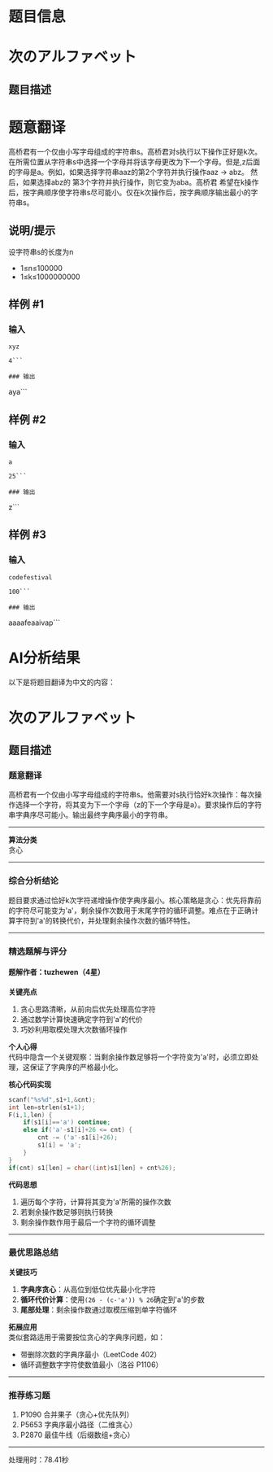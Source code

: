 # 题目信息

# 次のアルファベット

## 题目描述

# 题意翻译
高桥君有一个仅由小写字母组成的字符串s。高桥君对s执行以下操作正好是k次。在所需位置从字符串s中选择一个字母并将该字母更改为下一个字母。但是,z后面的字母是a。例如，如果选择字符串aaz的第2个字符并执行操作aaz → abz。 然后，如果选择abz的 第3个字符并执行操作，则它变为aba。高桥君 希望在k操作后，按字典顺序使字符串s尽可能小。仅在k次操作后，按字典顺序输出最小的字符串s。

## 说明/提示

设字符串s的长度为n  
+ 1≤n≤100000
+ 1≤k≤1000000000

## 样例 #1

### 输入

```
xyz

4```

### 输出

```
aya```

## 样例 #2

### 输入

```
a

25```

### 输出

```
z```

## 样例 #3

### 输入

```
codefestival

100```

### 输出

```
aaaafeaaivap```

# AI分析结果



以下是将题目翻译为中文的内容：

# 次のアルファベット

## 题目描述

### 题意翻译
高桥君有一个仅由小写字母组成的字符串s。他需要对s执行恰好k次操作：每次操作选择一个字符，将其变为下一个字母（z的下一个字母是a）。要求操作后的字符串字典序尽可能小。输出最终字典序最小的字符串。

---

**算法分类**  
贪心

---

### 综合分析结论
题目要求通过恰好k次字符递增操作使字典序最小。核心策略是贪心：优先将靠前的字符尽可能变为'a'，剩余操作次数用于末尾字符的循环调整。难点在于正确计算字符到'a'的转换代价，并处理剩余操作次数的循环特性。

---

### 精选题解与评分

#### 题解作者：tuzhewen（4星）
**关键亮点**  
1. 贪心思路清晰，从前向后优先处理高位字符  
2. 通过数学计算快速确定字符到'a'的代价  
3. 巧妙利用取模处理大次数循环操作  

**个人心得**  
代码中隐含一个关键观察：当剩余操作数足够将一个字符变为'a'时，必须立即处理，这保证了字典序的严格最小化。

**核心代码实现**  
```cpp
scanf("%s%d",s1+1,&cnt);
int len=strlen(s1+1);
F(i,1,len) {
    if(s1[i]=='a') continue;
    else if('a'-s1[i]+26 <= cnt) {
        cnt -= ('a'-s1[i]+26);
        s1[i] = 'a';
    }
}
if(cnt) s1[len] = char((int)s1[len] + cnt%26);
```

**代码思想**  
1. 遍历每个字符，计算将其变为'a'所需的操作次数  
2. 若剩余操作数足够则执行转换  
3. 剩余操作数作用于最后一个字符的循环调整  

---

### 最优思路总结
**关键技巧**  
1. **字典序贪心**：从高位到低位优先最小化字符  
2. **循环代价计算**：使用`(26 - (c-'a')) % 26`确定到'a'的步数  
3. **尾部处理**：剩余操作数通过取模压缩到单字符循环  

**拓展应用**  
类似套路适用于需要按位贪心的字典序问题，如：  
- 带删除次数的字典序最小（LeetCode 402）  
- 循环调整数字字符使数值最小（洛谷 P1106）  

---

### 推荐练习题
1. P1090 合并果子（贪心+优先队列）  
2. P5653 字典序最小路径（二维贪心）  
3. P2870 最佳牛线（后缀数组+贪心）

---
处理用时：78.41秒